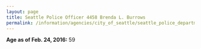 ```yaml
---
layout: page
title: Seattle Police Officer 4458 Brenda L. Burrows
permalink: /information/agencies/city_of_seattle/seattle_police_department/copbook/4458/
---
```


**Age as of Feb. 24, 2016:** 59
